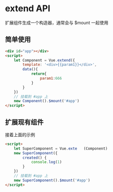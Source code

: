 # extend API
扩展组件生成一个构造器，通常会与 $mount 一起使用

## 简单使用
```html
<div id="app"></div>
<script>
    let Component = Vue.extend({
        template: '<div>{{param1}}</div>',
        data(){
            return{
                param1:666
            }
        }
    })
    // 挂载到 #app 上
    new Component().$mount('#app')
</script>
```

## 扩展现有组件
接着上面的示例
```html
<script>
    let SuperComponent = Vue.exte   (Component)
    new SuperComponent({
        created() {
            console.log(1)
        }
    })
    // 挂载到 #app 上
    new SuperComponent().$mount('#app')
</script>
```